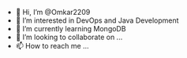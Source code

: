 - 👋 Hi, I’m @Omkar2209
- 👀 I’m interested in DevOps and Java Development
- 🌱 I’m currently learning MongoDB
- 💞️ I’m looking to collaborate on ...
- 📫 How to reach me ...

<!---
Omkar2209/Omkar2209 is a ✨ special ✨ repository because its `README.md` (this file) appears on your GitHub profile.
You can click the Preview link to take a look at your changes.
--->
